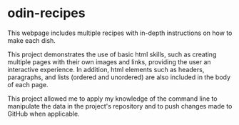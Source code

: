# odin-recipes
This webpage includes multiple recipes with in-depth instructions on how to make each dish. 

This project demonstrates the use of basic html skills, such as creating multiple pages with their own images and links, providing the user an interactive experience. In addition, html elements such as headers, paragraphs, and lists (ordered and unordered) are also included in the body of each page.

This project allowed me to apply my knowledge of the command line to manipulate the data in the project's repository and to push changes made to GitHub when applicable.